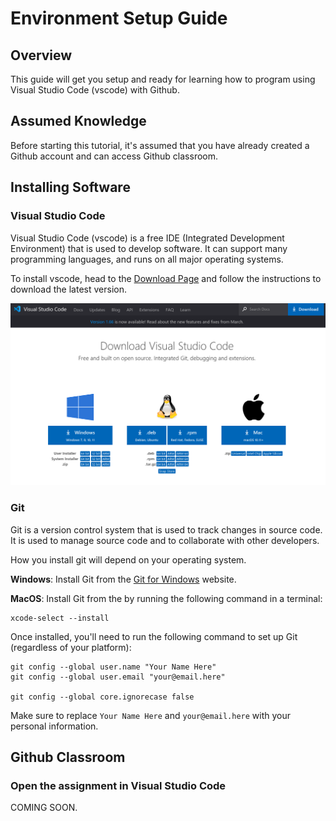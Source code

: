 # Environment Setup Guide

## Overview
This guide will get you setup and ready for learning how to program using Visual Studio Code (vscode) with Github.

## Assumed Knowledge
Before starting this tutorial, it's assumed that you have already created a Github account and can access Github classroom.

## Installing  Software

### Visual Studio Code
Visual Studio Code (vscode) is a free IDE (Integrated Development Environment) that is used to develop software. It can support many programming languages, and runs on all major operating systems.

To install vscode, head to the [Download Page](https://code.visualstudio.com/download) and follow the instructions to download the latest version.

![Download VSCode](img/download-vscode.png)

### Git
Git is a version control system that is used to track changes in source code. It is used to manage source code and to collaborate with other developers.

How you install git will depend on your operating system.

**Windows**: Install Git from the [Git for Windows](https://gitforwindows.org/) website.

**MacOS**: Install Git from the by running the following command in a terminal:
```
xcode-select --install
```

Once installed, you'll need to run the following command to set up Git (regardless of your platform):
```
git config --global user.name "Your Name Here"
git config --global user.email "your@email.here"

git config --global core.ignorecase false
```

Make sure to replace `Your Name Here` and `your@email.here` with your personal information.

## Github Classroom

### Open the assignment in Visual Studio Code
COMING SOON.